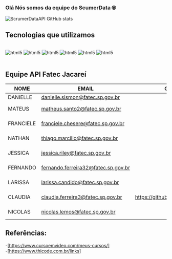 ### Olá Nós somos da equipe do ScumerData 🤓


![ScrumerDataAPI GitHub stats](https://github-readme-stats.vercel.app/api?username=ScrumerDataAPI&show_icons=true&theme=dracula)


## Tecnologias que utilizamos

<div style="display: inline_block"><br>
    <img alignm alt= "html5" src="https://img.shields.io/badge/HTML5-E34F26?style=for-the-badge&logo=html5&logoColor=white"/>
    <img alignm alt= "html5" src="https://img.shields.io/badge/JavaScript-F7DF1E?style=for-the-badge&logo=javascript&logoColor=black"/>
    <img alignm alt= "html5" src="https://img.shields.io/badge/CSS3-1572B6?style=for-the-badge&logo=css3&logoColor=white"/>
    <img alignm alt= "html5" src="https://img.shields.io/badge/Markdown-000000?style=for-the-badge&logo=markdown&logoColor=white"/>
    <img alignm alt= "html5" src="https://img.shields.io/badge/Figma-F24E1E?style=for-the-badge&logo=figma&logoColor=white"/>
    <img alignm alt= "html5" src="https://img.shields.io/badge/gimp-5C5543?style=for-the-badge&logo=gimp&logoColor=white"/>
    </div><br>

## Equipe API Fatec Jacareí

NOME	|	EMAIL	|	GITHUB	|	CARGO
---	|	---	|	---	|	---
DANIELLE	|	danielle.sismon@fatec.sp.gov.br	|		|	PO
MATEUS	|	matheus.santo2@fatec.sp.gov.br	|		|	Master Scrum
FRANCIELE	|	franciele.chesere@fatec.sp.gov.br	|		|	Tem Dev
NATHAN	|	thiago.marcilio@fatec.sp.gov.br	|		|	Tem Dev
JESSICA	|	jessica.riley@fatec.sp.gov.br	|		|	Tem Dev
FERNANDO	|	fernando.ferreira32@fatec.sp.gov.br	|		|	Tem Dev
LARISSA	|	larissa.candido@fatec.sp.gov.br	|		|	Tem Dev
CLAUDIA	|	claudia.ferreira3@fatec.sp.gov.br	|	https://github.com/ClaudiaDarlei	|	Tem Dev
NICOLAS	|	nicolas.lemos@fatec.sp.gov.br	|		|	Tem Dev




## Referências:

-[https://www.cursoemvideo.com/meus-cursos/]<br>
-[https://www.thicode.com.br/links]
